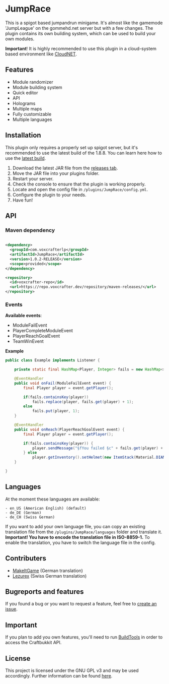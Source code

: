 # JumpRace
This is a spigot based jumpandrun minigame. It's almost like the gamemode 'JumpLeague' on the gommehd.net server but with a few changes. The plugin contains its own building system, which can be used to build your own modules.

**Important**! It is highly recommended to use this plugin in a cloud-system based environment like [CloudNET](https://www.spigotmc.org/resources/cloudnet-v3-the-cloud-network-environment-technology.42059/). 

## Features

- Module randomizer
- Module building system
- Quick editor
- API
- Holograms
- Multiple maps
- Fully customizable
- Multiple languages

## Installation

This plugin only requires a properly set up spigot server, but it's recommended to use the latest build of the 1.8.8.
You can learn here how to use the [latest build](https://www.spigotmc.org/wiki/buildtools/#1-8-8).

1. Download the latest JAR file from the [releases tab](https://github.com/VoxCrafterLP/JumpRace/releases).
2. Move the JAR file into your plugins folder.
3. Restart your server.
4. Check the console to ensure that the plugin is working properly.
5. Locate and open the config file in `/plugins/JumpRace/config.yml`.
6. Configure the plugin to your needs.
7. Have fun!

## API

### Maven dependency

```xml

<dependency>
  <groupId>com.voxcrafterlp</groupId>
  <artifactId>JumpRace</artifactId>
  <version>1.0.2-RELEASE</version>
  <scope>provided</scope>
</dependency>

<repository>
  <id>voxcrafter-repo</id>
  <url>https://repo.voxcrafter.dev/repository/maven-releases/</url>
</repository>
```

### Events

**Available events**:
- ModuleFailEvent
- PlayerCompleteModuleEvent
- PlayerReachGoalEvent
- TeamWinEvent
  
**Example**
```java
public class Example implements Listener {

    private static final HashMap<Player, Integer> fails = new HashMap<>();

    @EventHandler
    public void onFail(ModuleFailEvent event) {
        final Player player = event.getPlayer();

        if(fails.containsKey(player))
            fails.replace(player, fails.get(player) + 1);
        else
            fails.put(player, 1);
    }

    @EventHandler
    public void onReach(PlayerReachGoalEvent event) {
        final Player player = event.getPlayer();

        if(fails.containsKey(player)) {
            player.sendMessage("§fYou failed §c" + fails.get(player) + " times.");
        } else
            player.getInventory().setHelmet(new ItemStack(Material.DIAMOND_HELMET));
    }

}
```

## Languages

At the moment these languages are available:
```
- en_US (American English) (default)
- de_DE (German)
- de_CH (Swiss German)
```

If you want to add your own language file, you can copy an existing translation file from the `/plugins/JumpRace/languages` folder and translate it. 
**Important! You have to encode the translation file in ISO-8859-1.**
To enable the translation, you have to switch the language file in the config.


## Contributers

- [MakeItGame](https://www.youtube.com/channel/UCk8ROONMzJ3wlZ66vyyffJg) (German translation)
- [Lezurex](https://github.com/Lezurex) (Swiss German translation)

## Bugreports and features

If you found a bug or you want to request a feature, feel free to [create an issue](https://github.com/VoxCrafterLP/JumpRace/issues/new).

## Important

If you plan to add you own features, you'll need to run [BuildTools](https://www.spigotmc.org/wiki/buildtools/#1-8-8) in order to access the Craftbukkit API.

## License
This project is licensed under the GNU GPL v3 and may be used accordingly. Further information can be found [here](https://github.com/VoxCrafterLP/JumpRace/blob/main/LICENSE).

